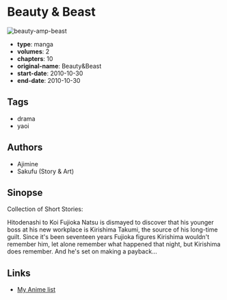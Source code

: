 # Beauty &amp; Beast

![beauty-amp-beast](https://cdn.myanimelist.net/images/manga/2/64753.jpg)

-   **type**: manga
-   **volumes**: 2
-   **chapters**: 10
-   **original-name**: Beauty&Beast
-   **start-date**: 2010-10-30
-   **end-date**: 2010-10-30

## Tags

-   drama
-   yaoi

## Authors

-   Ajimine
-   Sakufu (Story & Art)

## Sinopse

Collection of Short Stories:

Hitodenashi to Koi
Fujioka Natsu is dismayed to discover that his younger boss at his new workplace is Kirishima Takumi, the source of his long-time guilt. Since it's been seventeen years Fujioka figures Kirishima wouldn't remember him, let alone remember what happened that night, but Kirishima does remember. And he's set on making a payback...

## Links

-   [My Anime list](https://myanimelist.net/manga/11816/Beauty___Beast)
